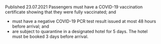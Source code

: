 Published 23.07.2021
Passengers must have a COVID-19 vaccination certificate showing that they were fully vaccinated; and
- must have a negative COVID-19 PCR test result issued at most 48 hours before arrival; and
- are subject to quarantine in a designated hotel for 5 days. The hotel must be booked 3 days before arrival.

